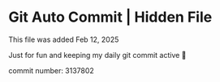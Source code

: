 # Git Auto Commit | Hidden File

This file was added Feb 12, 2025

Just for fun and keeping my daily git commit active 🤪

commit number: 3137802
